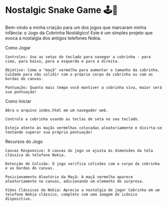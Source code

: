 
# Nostalgic Snake Game 🕹️🐍

Bem-vindo a minha criação para um dos jogos que marcaram minha infância: o Jogo da Cobrinha Nostálgico! Este é um simples projeto que evoca a nostalgia dos antigos telefones Nokia. 

Como Jogar

    Controles: Use as setas do teclado para navegar a cobrinha - para cima, para baixo, para a esquerda e para a direita.

    Objetivo: Coma a "maçã" vermelha para aumentar o tamanho da cobrinha. Cuidado para não colidir com o próprio corpo da cobrinha ou com as bordas do canvas.

    Pontuação: Quanto mais tempo você mantiver a cobrinha viva, maior será sua pontuação!

Como Iniciar

    Abra o arquivo index.html em um navegador web.

    Controle a cobrinha usando as teclas de seta no seu teclado.

    Esteja atento às maçãs vermelhas colocadas aleatoriamente e divirta-se tentando superar sua própria pontuação!

Recursos do Jogo

    Canvas Responsivo: O canvas do jogo se ajusta às dimensões da tela clássica do telefone Nokia.

    Detecção de Colisão: O jogo verifica colisões com o corpo da cobrinha e as bordas do canvas.

    Posicionamento Aleatório da Maçã: A maçã vermelha aparece aleatoriamente no canvas, adicionando um elemento de surpresa.

    Vibes Clássicas da Nokia: Aprecie a nostalgia de jogar Cobrinha em um telefone Nokia clássico, completo com uma imagem do icônico dispositivo.
